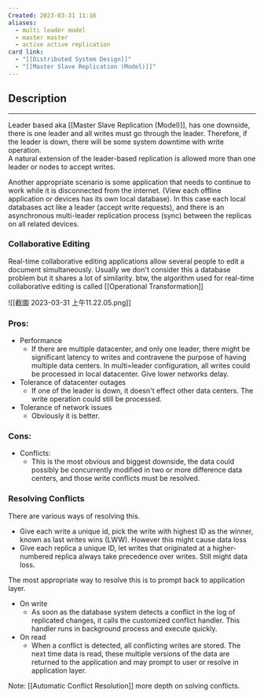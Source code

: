 ```yaml
---
Created: 2023-03-31 11:16
aliases:
  - multi leader model
  - master master
  - active active replication
card link:
  - "[[Distributed System Design]]"
  - "[[Master Slave Replication (Model)]]"
---
```

## Description
---

Leader based aka [[Master Slave Replication (Model)]], has one downside, there is one leader and all writes must go through the leader. Therefore, if the leader is down, there will be some system downtime with write operation.  
A natural extension of the leader-based replication is allowed more than one leader or nodes to accept writes.

Another appropriate scenario is some application that needs to continue to work while it is disconnected from the internet. (View each offline application or devices has its own local database). In this case each local databases act like a leader (accept write requests), and there is an asynchronous multi-leader replication process (sync) between the replicas on all related devices.

### Collaborative Editing

Real-time collaborative editing applications allow several people to edit a document simultaneously. Usually we don't consider this a database problem but it shares a lot of similarity. btw, the algorithm used for real-time collaborative editing is called [[Operational Transformation]]

![[截圖 2023-03-31 上午11.22.05.png]]

### Pros:
- Performance
	- If there are multiple datacenter, and only one leader, there might be significant latency to writes and contravene the purpose of having multiple data centers. In multi=leader configuration, all writes could be processed in local datacenter. Give lower networks delay.
- Tolerance of datacenter outages
	- If one of the leader is down, it doesn't effect other data centers. The write operation could still be processed.
- Tolerance of network issues
	- Obviously it is better.
 
### Cons:
- Conflicts:
	- This is the most obvious and biggest downside, the data could possibly be concurrently modified in two or more difference data centers, and those write conflicts must be resolved.



### Resolving Conflicts

There are various ways of resolving this.

- Give each write a unique id, pick the write with highest ID as the winner, known as last writes wins (LWW). However this might cause data loss
- Give each replica a unique ID, let writes that originated at a higher- numbered replica always take precedence over writes. Still might data loss.

The most appropriate way to resolve this is to prompt back to application layer.

- On write
	- As soon as the database system detects a conflict in the log of replicated changes, it calls the customized conflict handler. This handler runs in background process and execute quickly.
- On read
	- When a conflict is detected, all conflicting writes are stored. The next time data is read, these multiple versions of the data are returned to the application and may prompt to user or resolve in application layer.

Note: [[Automatic Conflict Resolution]] more depth on solving conflicts.
